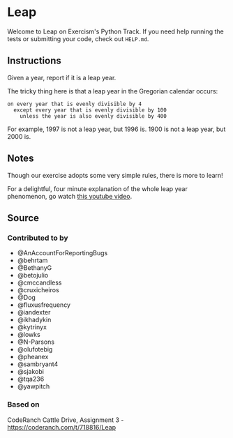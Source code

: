 # Leap

Welcome to Leap on Exercism's Python Track.
If you need help running the tests or submitting your code, check out `HELP.md`.

## Instructions

Given a year, report if it is a leap year.

The tricky thing here is that a leap year in the Gregorian calendar occurs:

```text
on every year that is evenly divisible by 4
  except every year that is evenly divisible by 100
    unless the year is also evenly divisible by 400
```

For example, 1997 is not a leap year, but 1996 is.
1900 is not a leap year, but 2000 is.

## Notes

Though our exercise adopts some very simple rules, there is more to learn!

For a delightful, four minute explanation of the whole leap year phenomenon, go watch [this youtube video][video].

[video]: https://www.youtube.com/watch?v=xX96xng7sAE

## Source

### Contributed to by

- @AnAccountForReportingBugs
- @behrtam
- @BethanyG
- @betojulio
- @cmccandless
- @cruxicheiros
- @Dog
- @fluxusfrequency
- @iandexter
- @ikhadykin
- @kytrinyx
- @lowks
- @N-Parsons
- @olufotebig
- @pheanex
- @sambryant4
- @sjakobi
- @tqa236
- @yawpitch

### Based on

CodeRanch Cattle Drive, Assignment 3 - https://coderanch.com/t/718816/Leap